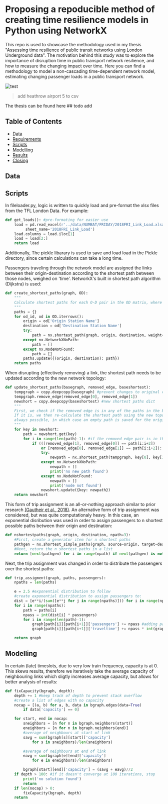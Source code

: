 # Proposing a repoducible method of creating time resilience models in Python using NetworkX
This repo is used to showcase the methodology used in my thesis "Assessing time resilience of public transit networks using London Underground data". The motivation behind this study was to explore the importance of disruption time in public transport network resilience, and how to measure the changing impact over time. Here you can find a methodology to model a non-cascading time-dependent network model, estimating changing passenger loads in a public transport network. 

![test](media/disruption_events.png)
> add heathrow airport 5 to csv

The thesis can be found here ## todo add

## Table of Contents
- [Data](#data)
- [Requirements](#requirements)
- [Scripts](#Scripts)
- [Modelling](#modelling)
- [Results](#Results)
- [Closing](#closing)

## Data

## Scripts
In fileloader.py, logic is written to quickly load and pre-format the xlsx files from the TFL London Data. 
For example: 
```python
def get_loads(): #pre-formating for easier use
    load = pd.read_excel(r'../data/NUMBAT/FRIDAY/2018FRI_Link_Load.xlsx',
         sheet_name='2018FRI_Link_Load')
    load.columns = load.iloc[1] 
    load = load[2:]
    return load
```

Additionally, The pickle libarary is used to save and load load in the Pickle directory, since certain calculations can take a long time.

Passengers traveling through the network model are assigned the links between their origin-destination according to the shortest path between those nodes, weighed on 'time'. NetworkX's built in shortest path algorithm (Dijkstra) is used: 

```python 
def create_shortest_paths(graph, OD):
    """
    Calculate shortest paths for each O-D pair in the OD matrix, where possible. 
    """
    paths = {}
    for od_id, od in OD.iterrows():
        origin = od['Origin Station Name']
        destination = od['Destination Station Name']
        try:             
            path = nx.shortest_path(graph, origin, destination, weight='time') 
        except nx.NetworkXNoPath: 
            path = []
        except nx.NodeNotFound:
            path = []
        paths.update({(origin, destination): path})
    return paths
```

When disrupting (effectively removing) a link, the shortest path needs to be updated according to the new network topology: 

``` python
def update_shortest_paths(basegraph, removed_edge, baseshortest):
    tempgraph = copy.deepcopy(basegraph) #prevent changes to original copy of graph
    tempgraph.remove_edge(removed_edge[0], removed_edge[1])
    newshort = copy.deepcopy(baseshortest) #new shortest paths dict
    """
    First, we check if the removed edge is in any of the paths in the base shortest path dict.
    If it is, we then re-calculate the shortest path using the new topology. This is not
    always possible, in which case an empty path is saved for the origin-destination pair. 
    """
    for key in newshort:
        path = newshort.get(key)
        for i in range(len(path)-1): #if the removed edge pair is in the shortest path, recalculate it. 
            if (([removed_edge[1], removed_edge[0]] == path[i:i+2]) 
                or [removed_edge[0], removed_edge[1]] == path[i:i+2]):
                try:
                    newpath = nx.shortest_path(tempgraph, key[0], key[1], weight='time')
                except nx.NetworkXNoPath: 
                    newpath = []
                    print('no new path found')
                except nx.NodeNotFound:
                    newpath = []
                    print('node not found')
                newshort.update({key: newpath})
    return newshort
```

This form of trip assignment is an all-or-nothing approach similar to prior research [(Gautheir et al., 2018)](https://journals.sagepub.com/doi/abs/10.1177/0361198118792115?journalCode=trra). An alternative form of trip assignment was considered, but was quite computationaly heavy. In this case, an exponential disribution was used in order to assign passengers to n shortest possible paths between their origin and destination: 

```python
def nshortestpaths(graph, origin, destination, npath=3):
    #First, create a generator item for n shortest paths
    pathgen = nx.shortest_simple_paths(graph, source=origin, target=destination, weight='time') 
    #Next, return the n shortest paths in a list
    return [next(pathgen) for i in range(npath) if next(pathgen) is not None] 
```
Next, the trip assignment was changed in order to distribute the passengers over the shortest paths: 

```python
def trip_assigment(graph, paths, passengers):
    npaths = len(paths)

    e = 2.5 #exponential distribution to follow
    #create exponential distribution to assign passengers to:
    dist = [e**i/(sum([e**j for j in range(npaths)])) for i in range(npaths)][::-1] 
    for i in range(npaths):
        path = paths[i]
        npass = int(dist[i] * passengers)
        for i in range(len(path)-1): 
            graph[path[i]][path[i+1]]['passengers'] += npass #adding passengers
            graph[path[i]][path[i+1]]['traveltime'] += npass * int(graph[path[i]][path[i+1]]['time']) 

    return graph
```

## Modelling
In certain (late) timeslots, due to very low train frequency, capacity is at 0. This skews results, therefore we iteratively take the average capacity of neighbouring links which sligtly increases average capacity, but allows for better analysis of results: 
```python
def fixCapacity(bgraph, depth):
    depth += 1 #keep track of depth to prevent stack overflow
    #create a list of edges with no capacity
    nocap = [(a, b) for a, b, data in bgraph.edges(data=True) 
        if data['capacity'] == 0] 

    for start, end in nocap:
        sneighbors = [n for n in bgraph.neighbors(start)] 
        eneighbors = [n for n in bgraph.neighbors(end)]
        #average of neighbours at start of link
        savg = sum(bgraph[s][start]['capacity'] 
            for s in sneighbors)/len(sneighbors) 

        #average of neighbours at end of link
        eavg = sum(bgraph[e][end]['capacity'] 
            for e in eneighbors)/len(sneighbors) 

        bgraph[start][end]['capacity'] = (savg + eavg)//2
    if depth > 100: #if it doesn't converge at 100 iterations, stop
        print('no solution found')
        return
    if len(nocap) > 0: 
        fixCapacity(bgraph, depth)
    return
```

